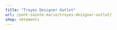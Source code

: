 ```yaml
---
title: "Troyes Designer Outlet"
url: /pont-sainte-marie/troyes-designer-outlet/
shop: vêtements
---
```

